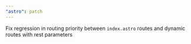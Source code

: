 ```yaml
---
"astro": patch
---
```


Fix regression in routing priority between `index.astro` routes and dynamic routes with rest parameters
